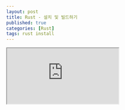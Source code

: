 ```yaml
---
layout: post
title: Rust - 설치 및 빌드하기
published: true
categories: [Rust]
tags: rust install
---
```

<iframe src="https://docs.google.com/document/d/e/2PACX-1vQEQcZXb8RLvS4ARLjw1PQT0reQT3Bz9VlFOJ_Ds61hF4mSs6LWm_iSUZIhb_mnUj7jHAoKuWLWXeps/pub?embedded=true"></iframe>
  